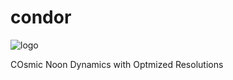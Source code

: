 # condor

![logo](https://user-images.githubusercontent.com/14315715/135374618-176d6aa1-3251-4284-aca5-6b8c9d7390bd.jpeg)

COsmic Noon Dynamics with Optmized Resolutions
